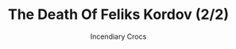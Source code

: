 ---
media: "images/rounds/round_4_2/death_of_feliks_kordov_2.png"
media_type: image
title: The Death Of Feliks Kordov (2/2)
author: [Incendiary Crocs]
desc: Soviet Marine Feliks Kordov meets his fate at the hands of an NTSO.
---